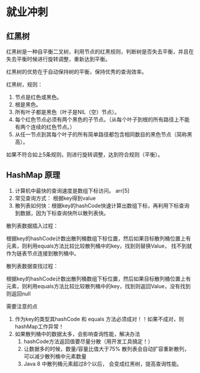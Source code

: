 # 就业冲刺

## 红黑树

红黑树是一种自平衡二叉树，利用节点的红黑规则，判断树是否失去平衡，并且在失去平衡时候进行旋转调整，重新达到平衡。 

红黑树的优势在于自动保持树的平衡，保持优秀的查询效率。 

红黑树，规则：

1. 节点是红色或黑色。
2. 根是黑色。
3. 所有叶子都是黑色（叶子是NIL（空）节点）。
4. 每个红色节点必须有两个黑色的子节点。（从每个叶子到根的所有路径上不能有两个连续的红色节点。）
5. 从任一节点到其每个叶子的所有简单路径都包含相同数目的黑色节点（简称黑高）。

如果不符合如上5条规则，则进行旋转调整，达到符合规则（平衡）。

## HashMap 原理

1. 计算机中最快的查询速度是数组下标访问。 arr[5] 
2. 常见查询方式： 根据key得到value
3. 散列表如何快：根据key的hashCode快速计算出数组下标，再利用下标查询到数据，因为下标查询快所以散列表快。 

散列表数据插入过程： 

根据key的hashCode计数出散列桶数组下标位置，然后如果目标散列桶位置上有元素，则利用equals方法比较比较散列桶中的key，找到则替换Value， 找不到就作为链表节点连接到散列桶中。 

散列表数据查找过程： 

根据key的hashCode计数出散列桶数组下标位置，然后如果目标散列桶位置上有元素，则利用equals方法比较比较散列桶中的key，找到则返回Value，没有找到则返回null

需要注意的点

1. 作为key的类型其hashCode 和 equals 方法必须成对！！如果不成对，则hashMap工作异常！
2. 如果散列桶中的数据太多，会影响查询性能，解决办法
	1. hashCode方法返回值要尽量分散（用开发工具搞定！）
	2. 让数据多的时候，数量/容量比值大于75% 散列表会自动扩容重新散列，可以减少散列桶中元素数量
	3. Java 8 中散列桶元素超过8个以后， 会变成红黑树，提高查询性能。




